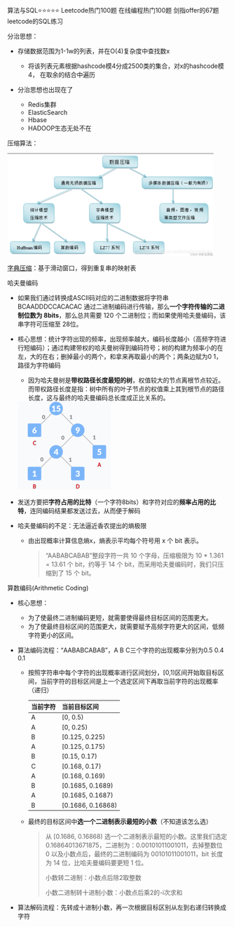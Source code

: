算法与SQL⭐️⭐️⭐️⭐️⭐️
Leetcode热门100题
在线编程热门100题
剑指offer的67题
leetcode的SQL练习



分治思想：

- 存储数据范围为1-1w的列表，并在O(4)复杂度中查找数x
  - 将该列表元素根据hashcode模4分成2500类的集合，对x的hashcode模4， 在取余的结合中遍历

- 分治思想也出现在了
  - Redis集群
  - ElasticSearch
  - Hbase
  - HADOOP生态无处不在



压缩算法：

<img src="assets/image-20230823221324670.png" alt="image-20230823221324670" style="zoom:50%;" />

[字典压缩](https://blog.csdn.net/qq_45637260/article/details/126639481?ops_request_misc=%257B%2522request%255Fid%2522%253A%2522169287457616800213032252%2522%252C%2522scm%2522%253A%252220140713.130102334.pc%255Fblog.%2522%257D&request_id=169287457616800213032252&biz_id=0&utm_medium=distribute.pc_search_result.none-task-blog-2~blog~first_rank_ecpm_v1~rank_v31_ecpm-1-126639481-null-null.268^v1^koosearch&utm_term=%E5%AE%9E%E7%8E%B0LZW%E5%AD%97%E5%85%B8%E5%8E%8B%E7%BC%A9%E7%AE%97%E6%B3%95&spm=1018.2226.3001.4450)：基于滑动窗口，得到重复串的映射表

哈夫曼编码

- 如果我们通过转换成ASCII码对应的二进制数据将字符串 BCAADDDCCACACAC 通过二进制编码进行传输，那么**一个字符传输的二进制位数为 8bits**，那么总共需要 120 个二进制位；而如果使用哈夫曼编码，该串字符可压缩至 28位。

- 核心思想：统计字符出现的频率，出现频率越大，编码长度越小（高频字符进行短编码）；通过构建带权的哈夫曼树得到编码符号；树的构建为频率小的在左，大的在右；删掉最小的两个，和拿来再取最小的两个；两条边赋为0 1，路径为字符编码

  - 因为哈夫曼树是**带权路径长度最短的树**，权值较大的节点离根节点较近。而带权路径长度是指：树中所有的叶子节点的权值乘上其到根节点的路径长度，这与最终的哈夫曼编码总长度成正比关系的。

  <img src="assets/image-20230823200055308.png" alt="image-20230823200055308" style="zoom:50%;" />

- 发送方要把**字符占用的比特**（一个字符8bits）和字符对应的**频率占用的比特**，连同编码结果都发送过去，从而便于解码

- 哈夫曼编码的不足：无法逼近香农提出的熵极限

  - 由出现概率计算信息熵x，熵表示平均每个符号用 x 个 bit 表示。

    > “AABABCABAB”整段字符一共 10 个字母，压缩极限为 10 * 1.361 = 13.61 个 bit，约等于 14 个 bit，而采用哈夫曼编码时，我们只压缩到了 15 个 bit。

算数编码(Arithmetic Coding)

- 核心思想：
  - 为了使最终二进制编码更短，就需要使得最终目标区间的范围更大。
  - 为了使最终目标区间的范围更大，就需要赋予高频字符更大的区间，低频字符更小的区间。

- 算法编码流程：“AABABCABAB”，A B C三个字符的出现概率分别为0.5 0.4 0.1

  - 按照字符串中每个字符的出现概率进行区间划分，[0,1)区间开始取目标区间，当前字符的目标区间是上一个选定区间下再取当前字符的出现概率（递归）

    | 当前字符 | 当前目标区间      |
    | -------- | ----------------- |
    | A        | [0, 0.5)          |
    | A        | [0, 0.25)         |
    | B        | [0.125, 0.225)    |
    | A        | [0.125, 0.175)    |
    | B        | [0.15, 0.17)      |
    | C        | [0.168, 0.17)     |
    | A        | [0.168, 0.169)    |
    | B        | [0.1685, 0.1689)  |
    | A        | [0.1685, 0.1687)  |
    | B        | [0.1686, 0.16868) |

  - 最终的目标区间中**选一个二进制表示最短的小数**（不知道该怎么选）

    > 从 [0.1686, 0.16868) 选一个二进制表示最短的小数。这里我们选定 0.16864013671875，二进制为：0.00101011001011，去掉整数位 0 以及小数点后，最终的二进制编码为 00101011001011，bit 长度为 14 位，比哈夫曼编码要更短 1 位。
    >
    > 小数转二进制：小数点后除2取整数
    >
    > 小数二进制转十进制小数：小数点后乘2的-i次求和

- 算法解码流程：先转成十进制小数，再一次根据目标区别从左到右递归转换成字符